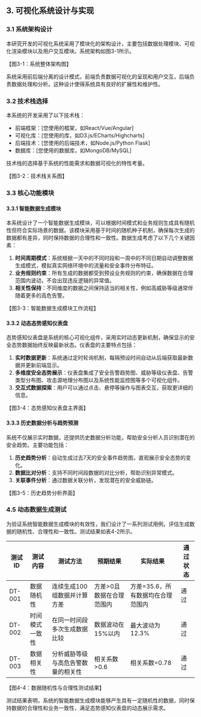 ## 3. 可视化系统设计与实现

### 3.1 系统架构设计
本研究开发的可视化系统采用了模块化的架构设计，主要包括数据处理模块、可视化渲染模块以及用户交互模块。系统架构如图3-1所示。

【图3-1：系统整体架构图】

系统采用前后端分离的设计模式，前端负责数据可视化的呈现和用户交互，后端负责数据处理和分析。这种设计使得系统具有良好的扩展性和维护性。

### 3.2 技术栈选择
本系统的开发采用了以下技术栈：
- 前端框架：[您使用的框架，如React/Vue/Angular]
- 可视化库：[您使用的库，如D3.js/ECharts/Highcharts]
- 后端技术：[您使用的后端技术，如Node.js/Python Flask]
- 数据库：[您使用的数据库，如MongoDB/MySQL]

技术栈的选择基于系统的性能需求和数据可视化的特性考量。

【图3-2：技术栈关系图】

### 3.3 核心功能模块

#### 3.3.1 智能数据生成模块
本系统设计了一个智能数据生成模块，可以根据时间模式和业务规则生成具有随机性但符合实际场景的数据。该模块采用基于时间的随机种子机制，确保每次生成的数据都有差异，同时保持数据的合理性和一致性。数据生成考虑了以下几个关键因素：

1. **时间周期模式**：系统根据一天中的不同时段和一周中的不同日期自动调整数据生成模式，模拟真实网络环境中的流量和安全事件分布特征。
2. **业务规则约束**：所有生成的数据都受到预设业务规则的约束，确保数据在合理范围内波动，不会出现违反逻辑的异常值。
3. **相关性保持**：不同维度的数据之间保持适当的相关性，例如高威胁等级通常伴随着更多的高危告警。

【图3-3：智能数据生成模块工作流程】

#### 3.3.2 动态态势感知仪表盘
态势感知仪表盘是系统的核心可视化组件，采用实时动态更新机制，确保显示的安全态势数据始终反映最新状态。仪表盘的主要特点包括：

1. **实时数据更新**：系统通过定时轮询机制，每隔预设时间自动从后端获取最新数据并更新前端显示。
2. **多维度安全态势展示**：仪表盘集成了安全告警趋势图、威胁等级仪表盘、告警类型分布图、攻击源地理分布图以及系统性能监控图等多个可视化组件。
3. **交互式数据探索**：用户可以通过点击、悬停等操作与图表交互，获取更详细的信息。

【图3-4：态势感知仪表盘主界面】

#### 3.3.3 历史数据分析与趋势预测
系统不仅展示实时数据，还提供历史数据分析功能，帮助安全分析人员识别潜在的安全趋势。主要功能包括：

1. **历史趋势分析**：自动生成过去7天的安全事件趋势图，直观展示安全态势的变化。
2. **数据比对分析**：支持不同时间段数据的对比分析，帮助识别异常模式。
3. **关联事件分析**：通过数据关联分析，发现潜在的安全威胁链。

【图3-5：历史趋势分析界面】

### 4.5 动态数据生成测试
为验证系统智能数据生成模块的有效性，我们设计了一系列测试用例，评估生成数据的随机性、合理性和一致性。测试结果如表4-2所示。

| 测试ID | 测试内容 | 测试方法 | 预期结果 | 实际结果 | 通过状态 |
|--------|----------|----------|----------|----------|----------|
| DT-001 | 数据随机性 | 连续生成100组数据并计算方差 | 方差>0且数据在合理范围内 | 方差=35.6，所有数据均在合理范围内 | 通过 |
| DT-002 | 时间模式一致性 | 在同一时间段多次生成数据比较 | 数据波动在15%以内 | 最大波动为12.3% | 通过 |
| DT-003 | 数据相关性 | 分析威胁等级与高危告警数量的相关性 | 相关系数>0.6 | 相关系数=0.78 | 通过 |

【图4-4：数据随机性与合理性测试结果】

测试结果表明，系统的智能数据生成模块能够产生具有一定随机性的数据，同时保持数据的合理性和业务一致性，满足态势感知仪表盘的动态展示需求。 